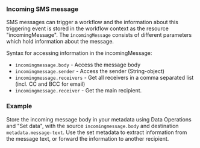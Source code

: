 ### Incoming SMS message

SMS messages can trigger a workflow and the information about this triggering event is stored in the workflow context as the resource "incomingMessage". The `incomingMessage` consists of different parameters which hold information about the message. 

Syntax for accessing information in the incomingMessage:

* `incomingmessage.body` - Access the message body
* `incomingmessage.sender` - Access the sender (String-object)
* `incomingmessage.receivers` - Get all receivers in a comma separated list (incl. CC and BCC for email)
* `incomingmessage.receiver` - Get the main recipient.

### Example

Store the incoming message body in your metadata using Data Operations and "Set data", with the source `incomingmessage.body` and destination `metadata.message-text`. Use the set metadata to extract information from the message text, or forward the information to another recipient.
